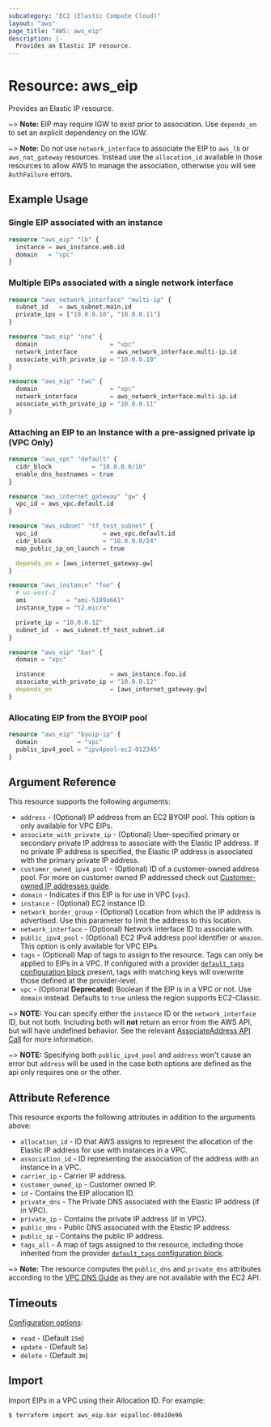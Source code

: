 ```yaml
---
subcategory: "EC2 (Elastic Compute Cloud)"
layout: "aws"
page_title: "AWS: aws_eip"
description: |-
  Provides an Elastic IP resource.
---
```


# Resource: aws_eip

Provides an Elastic IP resource.

~> **Note:** EIP may require IGW to exist prior to association. Use `depends_on` to set an explicit dependency on the IGW.

~> **Note:** Do not use `network_interface` to associate the EIP to `aws_lb` or `aws_nat_gateway` resources. Instead use the `allocation_id` available in those resources to allow AWS to manage the association, otherwise you will see `AuthFailure` errors.

## Example Usage

### Single EIP associated with an instance

```terraform
resource "aws_eip" "lb" {
  instance = aws_instance.web.id
  domain   = "vpc"
}
```

### Multiple EIPs associated with a single network interface

```terraform
resource "aws_network_interface" "multi-ip" {
  subnet_id   = aws_subnet.main.id
  private_ips = ["10.0.0.10", "10.0.0.11"]
}

resource "aws_eip" "one" {
  domain                    = "vpc"
  network_interface         = aws_network_interface.multi-ip.id
  associate_with_private_ip = "10.0.0.10"
}

resource "aws_eip" "two" {
  domain                    = "vpc"
  network_interface         = aws_network_interface.multi-ip.id
  associate_with_private_ip = "10.0.0.11"
}
```

### Attaching an EIP to an Instance with a pre-assigned private ip (VPC Only)

```terraform
resource "aws_vpc" "default" {
  cidr_block           = "10.0.0.0/16"
  enable_dns_hostnames = true
}

resource "aws_internet_gateway" "gw" {
  vpc_id = aws_vpc.default.id
}

resource "aws_subnet" "tf_test_subnet" {
  vpc_id                  = aws_vpc.default.id
  cidr_block              = "10.0.0.0/24"
  map_public_ip_on_launch = true

  depends_on = [aws_internet_gateway.gw]
}

resource "aws_instance" "foo" {
  # us-west-2
  ami           = "ami-5189a661"
  instance_type = "t2.micro"

  private_ip = "10.0.0.12"
  subnet_id  = aws_subnet.tf_test_subnet.id
}

resource "aws_eip" "bar" {
  domain = "vpc"

  instance                  = aws_instance.foo.id
  associate_with_private_ip = "10.0.0.12"
  depends_on                = [aws_internet_gateway.gw]
}
```

### Allocating EIP from the BYOIP pool

```terraform
resource "aws_eip" "byoip-ip" {
  domain           = "vpc"
  public_ipv4_pool = "ipv4pool-ec2-012345"
}
```

## Argument Reference

This resource supports the following arguments:

* `address` - (Optional) IP address from an EC2 BYOIP pool. This option is only available for VPC EIPs.
* `associate_with_private_ip` - (Optional) User-specified primary or secondary private IP address to associate with the Elastic IP address. If no private IP address is specified, the Elastic IP address is associated with the primary private IP address.
* `customer_owned_ipv4_pool` - (Optional) ID  of a customer-owned address pool. For more on customer owned IP addressed check out [Customer-owned IP addresses guide](https://docs.aws.amazon.com/outposts/latest/userguide/outposts-networking-components.html#ip-addressing).
* `domain` - Indicates if this EIP is for use in VPC (`vpc`).
* `instance` - (Optional) EC2 instance ID.
* `network_border_group` - (Optional) Location from which the IP address is advertised. Use this parameter to limit the address to this location.
* `network_interface` - (Optional) Network interface ID to associate with.
* `public_ipv4_pool` - (Optional) EC2 IPv4 address pool identifier or `amazon`.
  This option is only available for VPC EIPs.
* `tags` - (Optional) Map of tags to assign to the resource. Tags can only be applied to EIPs in a VPC. If configured with a provider [`default_tags` configuration block](https://registry.terraform.io/providers/hashicorp/aws/latest/docs#default_tags-configuration-block) present, tags with matching keys will overwrite those defined at the provider-level.
* `vpc` - (Optional **Deprecated**) Boolean if the EIP is in a VPC or not. Use `domain` instead.
  Defaults to `true` unless the region supports EC2-Classic.

~> **NOTE:** You can specify either the `instance` ID or the `network_interface` ID, but not both. Including both will **not** return an error from the AWS API, but will have undefined behavior. See the relevant [AssociateAddress API Call][1] for more information.

~> **NOTE:** Specifying both `public_ipv4_pool` and `address` won't cause an error but `address` will be used in the
case both options are defined as the api only requires one or the other.

## Attribute Reference

This resource exports the following attributes in addition to the arguments above:

* `allocation_id` - ID that AWS assigns to represent the allocation of the Elastic IP address for use with instances in a VPC.
* `association_id` - ID representing the association of the address with an instance in a VPC.
* `carrier_ip` - Carrier IP address.
* `customer_owned_ip` - Customer owned IP.
* `id` - Contains the EIP allocation ID.
* `private_dns` - The Private DNS associated with the Elastic IP address (if in VPC).
* `private_ip` - Contains the private IP address (if in VPC).
* `public_dns` - Public DNS associated with the Elastic IP address.
* `public_ip` - Contains the public IP address.
* `tags_all` - A map of tags assigned to the resource, including those inherited from the provider [`default_tags` configuration block](https://registry.terraform.io/providers/hashicorp/aws/latest/docs#default_tags-configuration-block).

~> **Note:** The resource computes the `public_dns` and `private_dns` attributes according to the [VPC DNS Guide](https://docs.aws.amazon.com/vpc/latest/userguide/vpc-dns.html#vpc-dns-hostnames) as they are not available with the EC2 API.

## Timeouts

[Configuration options](https://developer.hashicorp.com/terraform/language/resources/syntax#operation-timeouts):

- `read` - (Default `15m`)
- `update` - (Default `5m`)
- `delete` - (Default `3m`)

## Import

Import EIPs in a VPC using their Allocation ID. For example:

```
$ terraform import aws_eip.bar eipalloc-00a10e96
```

[1]: https://docs.aws.amazon.com/AWSEC2/latest/APIReference/API_AssociateAddress.html
